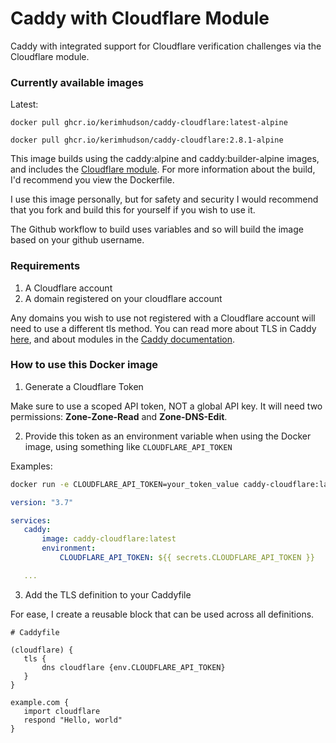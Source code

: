 # Caddy with Cloudflare Module

Caddy with integrated support for Cloudflare verification challenges via the Cloudflare module.

### Currently available images

Latest:
```
docker pull ghcr.io/kerimhudson/caddy-cloudflare:latest-alpine
```

```
docker pull ghcr.io/kerimhudson/caddy-cloudflare:2.8.1-alpine
```




This image builds using the caddy:alpine and caddy:builder-alpine images, and includes the [Cloudflare module](https://caddyserver.com/docs/modules/dns.providers.cloudflare). For more information about the build, I'd recommend you view the Dockerfile.

I use this image personally, but for safety and security I would recommend that you fork and build this for yourself if you wish to use it. 

The Github workflow to build uses variables and so will build the image based on your github username.

### Requirements

1. A Cloudflare account
2. A domain registered on your cloudflare account

Any domains you wish to use not registered with a Cloudflare account will need to use a different tls method. You can read more about TLS in Caddy [here](https://caddyserver.com/docs/caddyfile/directives/tls), and about modules in the [Caddy documentation](https://caddyserver.com/docs/modules).


### How to use this Docker image

1. Generate a Cloudflare Token

 Make sure to use a scoped API token, NOT a global API key. It will need two permissions: **Zone-Zone-Read** and **Zone-DNS-Edit**.

 2. Provide this token as an environment variable when using the Docker image, using something like `CLOUDFLARE_API_TOKEN`

 Examples:

 ```sh
 docker run -e CLOUDFLARE_API_TOKEN=your_token_value caddy-cloudflare:latest
 ```

 ```yml
 version: "3.7"

 services:
    caddy:
        image: caddy-cloudflare:latest
        environment:
            CLOUDFLARE_API_TOKEN: ${{ secrets.CLOUDFLARE_API_TOKEN }}

    ...
 ```

 3. Add the TLS definition to your Caddyfile

 For ease, I create a reusable block that can be used across all definitions.

 ```
 # Caddyfile 

 (cloudflare) {
    tls {
        dns cloudflare {env.CLOUDFLARE_API_TOKEN}
    }
}

example.com {
    import cloudflare
    respond "Hello, world"
}

 ```